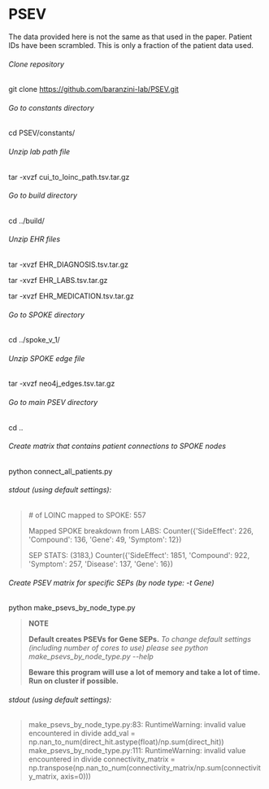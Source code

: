 # PSEV

The data provided here is not the same as that used in the paper. 
Patient IDs have been scrambled.
This is only a fraction of the patient data used.

###### Clone repository
git clone https://github.com/baranzini-lab/PSEV.git
###### Go to constants directory
cd PSEV/constants/
###### Unzip lab path file
tar -xvzf cui_to_loinc_path.tsv.tar.gz
###### Go to build directory
cd ../build/
###### Unzip EHR files
tar -xvzf EHR_DIAGNOSIS.tsv.tar.gz 

tar -xvzf EHR_LABS.tsv.tar.gz

tar -xvzf EHR_MEDICATION.tsv.tar.gz 
###### Go to SPOKE directory
cd ../spoke_v_1/
###### Unzip SPOKE edge file
tar -xvzf neo4j_edges.tsv.tar.gz 
###### Go to main PSEV directory
cd ..
###### Create matrix that contains patient connections to SPOKE nodes
python connect_all_patients.py 
###### stdout (using default settings):
>\# of LOINC mapped to SPOKE: 557
>
>Mapped SPOKE breakdown from LABS: Counter({'SideEffect': 226, 'Compound': 136, 'Gene': 49, 'Symptom': 12})
>
>SEP STATS: (3183,) Counter({'SideEffect': 1851, 'Compound': 922, 'Symptom': 257, 'Disease': 137, 'Gene': 16})
###### Create PSEV matrix for specific SEPs (by node type: -t Gene) 
python make_psevs_by_node_type.py 
>**NOTE**
>
>**Default creates PSEVs for Gene SEPs.**
>_To change default settings (including number of cores to use) please see python make_psevs_by_node_type.py --help_
>
>**Beware this program will use a lot of memory and take a lot of time. Run on cluster if possible.**
###### stdout (using default settings):
>make_psevs_by_node_type.py:83: RuntimeWarning: invalid value encountered in divide
>  add_val = np.nan_to_num(direct_hit.astype(float)/np.sum(direct_hit))
>make_psevs_by_node_type.py:111: RuntimeWarning: invalid value encountered in divide
>  connectivity_matrix = np.transpose(np.nan_to_num(connectivity_matrix/np.sum(connectivity_matrix, axis=0)))
